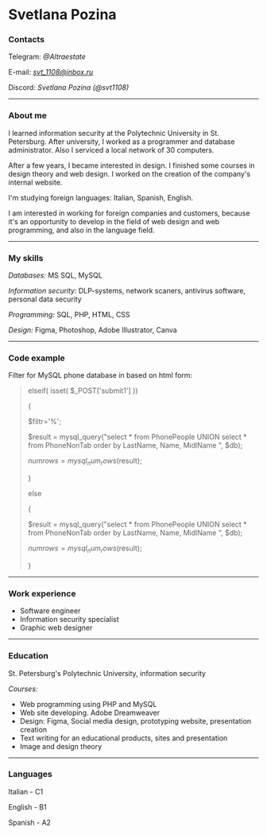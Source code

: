 # Svetlana Pozina 
### **Contacts**

Telegram: *@Altraestate*

E-mail: *svt_1108@inbox.ru*

Discord: *Svetlana Pozina (@svt1108)*

___

### **About me**

I learned information security at the Polytechnic University in St. Petersburg. After university, I worked as a programmer and database administrator. Also I serviced a local network of 30 computers. 

After a few years, I became interested in design. I finished some courses in design theory and web design. I worked on the creation of the company's internal website. 

I'm studying foreign languages: Italian, Spanish, English. 

I am interested in working for foreign companies and customers, because it's an opportunity to develop in the field of web design and web programming, and also in the language field.

___

### **My skills**

*Databases:* MS SQL, MySQL

*Information security:* DLP-systems, network scaners, antivirus software, personal data security

*Programming:* SQL, PHP, HTML, CSS 

*Design:* Figma, Photoshop, Adobe Illustrator, Canva

___

### **Code example**

Filter for MySQL phone database in based on html form:

> elseif( isset( $_POST['submit1'] )) 
>
> {
>
> $filtr='%';
>
> $result = mysql_query("select * from PhonePeople UNION select * from PhoneNonTab order by LastName, Name, MidlName  ", $db);
>
> $numrows = mysql_num_rows($result);
>
> }
>
> else
>
> {
>
> $result = mysql_query("select * from PhonePeople UNION select * from PhoneNonTab order by LastName, Name, MidlName  ", $db);
>
>$numrows = mysql_num_rows($result);
>
>}

___

### **Work experience**

- Software engineer
- Information security specialist
- Graphic web designer

___
### **Education**
St. Petersburg's Polytechnic University, information security

*Courses:*

- Web programming using PHP and MySQL
- Web site developing. Adobe Dreamweaver
- Design: Figma, Social media design, prototyping website, presentation creation
- Text writing for an educational products, sites and presentation
- Image and design theory

___
### **Languages**
Italian - C1

English - B1

Spanish - A2